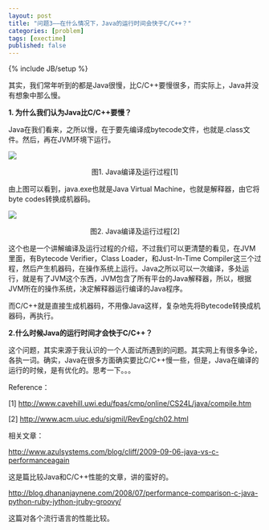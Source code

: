 ```yaml
---
layout: post
title: "问题3——在什么情况下，Java的运行时间会快于C/C++？"
categories: [problem]
tags: [exectime]
published: false
---
```

{% include JB/setup %}

其实，我们常年听到的都是Java很慢，比C/C++要慢很多，而实际上，Java并没有想象中那么慢。

<strong>1. 为什么我们认为Java比C/C++要慢？</strong>

Java在我们看来，之所以慢，在于要先编译成bytecode文件，也就是.class文件。然后，再在JVM环境下运行。

![](https://lh5.googleusercontent.com/-M3ZHZpxp4TA/T3mOLy-IQZI/AAAAAAAAATU/VpABO1Q9Kw8/s800/Compile.jpg)

<p style="text-align: center;">图1. Java编译及运行过程[1]</p>
由上图可以看到，java.exe也就是Java Virtual Machine，也就是解释器，由它将byte codes转换成机器码。

![](https://lh6.googleusercontent.com/-BOpH4ZFKz_A/T3mOMIzAKVI/AAAAAAAAATY/jaeUKwx9NuI/s800/java-compilation.png)
<p style="text-align: center;">图2. Java编译及运行过程[2]</p>
这个也是一个讲解编译及运行过程的介绍，不过我们可以更清楚的看见，在JVM里面，有Bytecode Verifier，Class Loader，和Just-In-Time Compiler这三个过程，然后产生机器码，在操作系统上运行。Java之所以可以一次编译，多处运行，就是有了JVM这个东西，JVM包含了所有平台的Java解释器，所以，根据JVM所在的操作系统，决定解释器运行编译的Java程序。

而C/C++就是直接生成机器码，不用像Java这样，复杂地先将Bytecode转换成机器码，再执行。

<strong>2.什么时候Java的运行时间才会快于C/C++？</strong>

这个问题，其实来源于我认识的一个人面试所遇到的问题。其实网上有很多争论，各执一词。确实，Java在很多方面确实要比C/C++慢一些，但是，Java在编译的运行的时候，是有优化的。思考一下。。。

Reference：

[1] http://www.cavehill.uwi.edu/fpas/cmp/online/CS24L/java/compile.htm

[2] http://www.acm.uiuc.edu/sigmil/RevEng/ch02.html

相关文章：

http://www.azulsystems.com/blog/cliff/2009-09-06-java-vs-c-performanceagain

这是篇比较Java和C/C++性能的文章，讲的蛮好的。

http://blog.dhananjaynene.com/2008/07/performance-comparison-c-java-python-ruby-jython-jruby-groovy/

这篇对各个流行语言的性能比较。